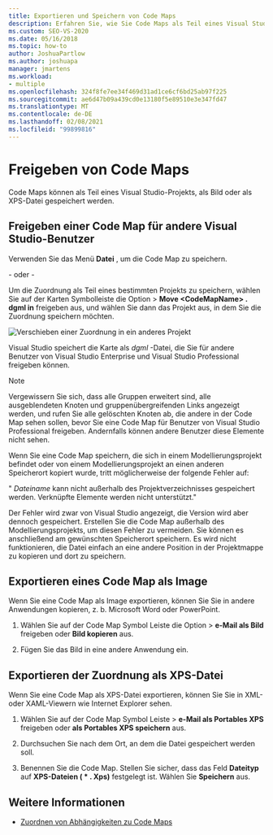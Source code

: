```yaml
---
title: Exportieren und Speichern von Code Maps
description: Erfahren Sie, wie Sie Code Maps als Teil eines Visual Studio-Projekts, als Bild oder als XPS-Datei speichern können.
ms.custom: SEO-VS-2020
ms.date: 05/16/2018
ms.topic: how-to
author: JoshuaPartlow
ms.author: joshuapa
manager: jmartens
ms.workload:
- multiple
ms.openlocfilehash: 324f8fe7ee34f469d31ad1ce6cf6bd25ab97f225
ms.sourcegitcommit: ae6d47b09a439cd0e13180f5e89510e3e347fd47
ms.translationtype: MT
ms.contentlocale: de-DE
ms.lasthandoff: 02/08/2021
ms.locfileid: "99899816"
---
```

# <a name="share-code-maps"></a>Freigeben von Code Maps

Code Maps können als Teil eines Visual Studio-Projekts, als Bild oder als XPS-Datei gespeichert werden.

## <a name="share-a-code-map-with-other-visual-studio-users"></a>Freigeben einer Code Map für andere Visual Studio-Benutzer

Verwenden Sie das Menü **Datei** , um die Code Map zu speichern.

- oder -

Um die Zuordnung als Teil eines bestimmten Projekts zu speichern, wählen Sie auf der Karten Symbolleiste die Option  >  **Move \<CodeMapName> . dgml in** freigeben aus, und wählen Sie dann das Projekt aus, in dem Sie die Zuordnung speichern möchten.

![Verschieben einer Zuordnung in ein anderes Projekt](../modeling/media/codemapsmovemapmenu.png)

Visual Studio speichert die Karte als *dgml* -Datei, die Sie für andere Benutzer von Visual Studio Enterprise und Visual Studio Professional freigeben können.

> [!NOTE]
> Vergewissern Sie sich, dass alle Gruppen erweitert sind, alle ausgeblendeten Knoten und gruppenübergreifenden Links angezeigt werden, und rufen Sie alle gelöschten Knoten ab, die andere in der Code Map sehen sollen, bevor Sie eine Code Map für Benutzer von Visual Studio Professional freigeben. Andernfalls können andere Benutzer diese Elemente nicht sehen.
>
> Wenn Sie eine Code Map speichern, die sich in einem Modellierungsprojekt befindet oder von einem Modellierungsprojekt an einen anderen Speicherort kopiert wurde, tritt möglicherweise der folgende Fehler auf:
>
> " *Dateiname* kann nicht außerhalb des Projektverzeichnisses gespeichert werden. Verknüpfte Elemente werden nicht unterstützt."
>
> Der Fehler wird zwar von Visual Studio angezeigt, die Version wird aber dennoch gespeichert. Erstellen Sie die Code Map außerhalb des Modellierungsprojekts, um diesen Fehler zu vermeiden. Sie können es anschließend am gewünschten Speicherort speichern. Es wird nicht funktionieren, die Datei einfach an eine andere Position in der Projektmappe zu kopieren und dort zu speichern.

## <a name="export-a-code-map-as-an-image"></a>Exportieren eines Code Map als Image

Wenn Sie eine Code Map als Image exportieren, können Sie Sie in andere Anwendungen kopieren, z. b. Microsoft Word oder PowerPoint.

1. Wählen Sie auf der Code Map Symbol Leiste die Option  >  **e-Mail als Bild** freigeben oder **Bild kopieren** aus.

2. Fügen Sie das Bild in eine andere Anwendung ein.

## <a name="export-the-map-as-an-xps-file"></a>Exportieren der Zuordnung als XPS-Datei

Wenn Sie eine Code Map als XPS-Datei exportieren, können Sie Sie in XML-oder XAML-Viewern wie Internet Explorer sehen.

1. Wählen Sie auf der Code Map Symbol Leiste  >  **e-Mail als Portables XPS** freigeben oder **als Portables XPS speichern** aus.

2. Durchsuchen Sie nach dem Ort, an dem die Datei gespeichert werden soll.

3. Benennen Sie die Code Map. Stellen Sie sicher, dass das Feld **Dateityp** auf **XPS-Dateien ( \* . Xps)** festgelegt ist. Wählen Sie **Speichern** aus.

## <a name="see-also"></a>Weitere Informationen

- [Zuordnen von Abhängigkeiten zu Code Maps](../modeling/map-dependencies-across-your-solutions.md)
